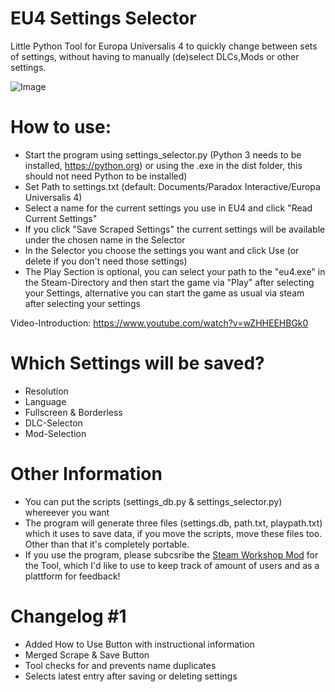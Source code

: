 # EU4 Settings Selector

Little Python Tool for Europa Universalis 4 to quickly change between sets of settings, without having to manually (de)select DLCs,Mods or other settings. 

![Image](https://puu.sh/xF8xK/a86534d421.png "Selector")

# How to use:
  - Start the program using settings_selector.py (Python 3 needs to be installed, https://python.org) or
    using the .exe in the dist folder, this should not need Python to be installed)
  - Set Path to settings.txt (default: Documents/Paradox Interactive/Europa Universalis 4)
  - Select a name for the current settings you use in EU4 and click "Read Current Settings"
  - If you click "Save Scraped Settings" the current settings will be available under the chosen name in the Selector
  - In the Selector you choose the settings you want and click Use (or delete if you don't need those settings)
  - The Play Section is optional, you can select your path to the "eu4.exe" in the Steam-Directory and then start the game via "Play" after selecting your Settings, alternative you can start the game as usual via steam after selecting your settings

Video-Introduction: https://www.youtube.com/watch?v=wZHHEEHBGk0

# Which Settings will be saved?
  - Resolution
  - Language
  - Fullscreen & Borderless
  - DLC-Selecton
  - Mod-Selection

# Other Information
  - You can put the scripts (settings_db.py & settings_selector.py) whereever you want
  - The program will generate three files (settings.db, path.txt, playpath.txt) which it uses to save data, if you move the scripts, move these files too. Other than that it's completely portable. 
  - If you use the program, please subcsribe the [Steam Workshop Mod](http://steamcommunity.com/sharedfiles/filedetails/?id=1135450490) for the Tool, which I'd like to use to keep track of amount of users and as a plattform for feedback! 

# Changelog #1
  - Added How to Use Button with instructional information
  - Merged Scrape & Save Button
  - Tool checks for and prevents name duplicates
  - Selects latest entry after saving or deleting settings
